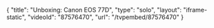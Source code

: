 {
    "title": "Unboxing: Canon EOS  77D",
    "type": "solo",
    "layout": "iframe-static",
    "videoId": "87576470",
    "url": "\/tvpembed\/87576470"
}